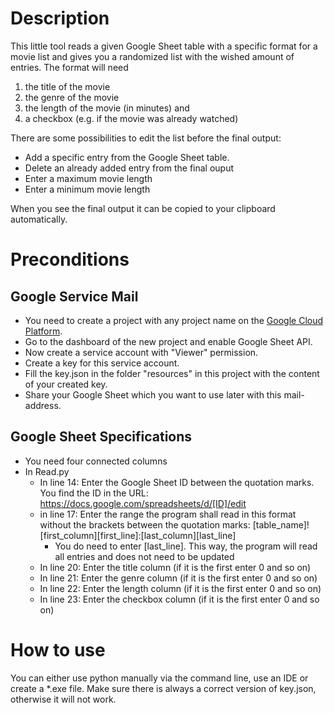 # Description

This little tool reads a given Google Sheet table with a specific format for a movie list and gives you a randomized list with the wished amount of entries.
The format will need 
1. the title of the movie
2. the genre of the movie
3. the length of the movie (in minutes) and
4. a checkbox (e.g. if the movie was already watched)

There are some possibilities to edit the list before the final output:
- Add a specific entry from the Google Sheet table.
- Delete an already added entry from the final ouput
- Enter a maximum movie length
- Enter a minimum movie length

When you see the final output it can be copied to your clipboard automatically.

# Preconditions
## Google Service Mail
- You need to create a project with any project name on the [Google Cloud Platform](https://console.developers.google.com).
- Go to the dashboard of the new project and enable Google Sheet API.
- Now create a service account with "Viewer" permission.
- Create a key for this service account. 
- Fill the key.json in the folder "resources" in this project with the content of your created key.
- Share your Google Sheet which you want to use later with this mail-address.

## Google Sheet Specifications

- You need four connected columns
- In Read.py
  - In line 14: Enter the Google Sheet ID between the quotation marks. You find the ID in the URL: https://docs.google.com/spreadsheets/d/[ID]/edit
  - in line 17: Enter the range the program shall read in this format without the brackets between the quotation marks: 
  [table_name]![first_column][first_line]:[last_column][last_line]
    - You do need to enter [last_line]. This way, the program will read all entries and does not need to be updated
  - In line 20: Enter the title column (if it is the first enter 0 and so on)
  - In line 21: Enter the genre column (if it is the first enter 0 and so on)
  - In line 22: Enter the length column (if it is the first enter 0 and so on)
  - In line 23: Enter the checkbox column (if it is the first enter 0 and so on)

# How to use
You can either use python manually via the command line, use an IDE or create a *.exe file.
Make sure there is always a correct version of key.json, otherwise it will not work.
